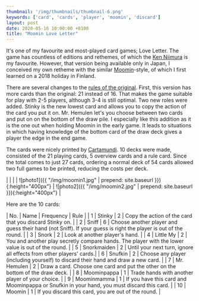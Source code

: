 ```yaml
---
thumbnail: '/img/thumbnails/thumbnail-6.png'
keywords: ['card', 'cards', 'player', 'moomin', 'discard']
layout: post
date: 2020-05-16 10:00:00 +0100
title: "Moomin Love Letter"
---
```


It's one of my favourite and most-played card games; Love Letter. The game has countless of editions and rethemes, of which the [Ken Niimura](https://kenniimura.squarespace.com/loveletter) is my favourite. However, that version being available only in Japan, I conceived my own retheme with the similar [Moomin](https://www.moomin.com)-style, of which I first learned on a 2018 holiday in Finland. 

There are several changes to the [rules of the original](https://www.ultraboardgames.com/love-letter/game-rules.php). First, this version has more cards than the original: 21 instead of 16. That makes the game suitable for play with 2-5 players, although 3-4 is still optimal. Two new roles were added. Stinky is the new lowest card and allows you to copy the action of the card you put it on. Mr. Hemulen let's you choose between two cards and put on on the bottom of the draw pile. I especially like this addition as it is the one out when holding Moomin in the early game. It leads to situations in which having knowledge of the bottom card of the draw deck gives a player the edge in the end game.

The cards were nicely printed by [Cartamundi](https://www.makemygame.com/). 10 decks were made, consisted of the 21 playing cards, 5 overview cards and a rule card. Since the total comes to just 27 cards, ordering a normal deck of 54 cards allowed two full games to be printed, reducing the costs per deck.

|  |  |
| ![photo1]({{ "/img/moomin1.jpg" | prepend: site.baseurl }}){:height="400px"} | ![photo2]({{ "/img/moomin2.jpg" | prepend: site.baseurl }}){:height="400px"} |

Here are the 10 cards:

| No. | Name | Frequency | Rule |
|  1  | Stinky | 2 | Copy the action of the card that you discard Stinky on. |
|  2  | Sniff | 6 | Choose another player and guess their hand (not Sniff). If your guess is right the player is out of the round.  |
|  3  | Snork | 2 | Look at another player's hand. |
|  4  | Little My | 2 | You and another play secretly compare hands. The player with the lower value is out of the round. |
|  5  | Snorkmaiden | 2 | Until your next turn, ignore all effects from other players' cards.|
|  6  | Snufkin | 2 | Choose any player (including yourself) to discard their hand and draw a new card. |
|  7  | Mr. Hemulen | 2 | Draw a card. Choose one card and put the other on the bottom of the draw deck. |
|  8  | Moominpappa | 1 | Trade hands with another player of your choice. |
|  9  | Moominmamma | 1 | If you have this card and Moominpappa or Snufkin in your hand, you must discard this card. |
|  10 | Moomin | 1 | If you discard this card, you are out of the round. |
